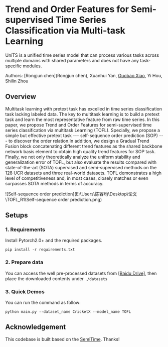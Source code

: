 # Trend and Order Features for Semi-supervised Time Series Classification via Multi-task Learning

UniTS is a unified time series model that can process various tasks across multiple domains with shared parameters and does not have any task-specific modules.

Authors: [Rongjun chen](Rongjun chen), Xuanhui Yan, [Guobao Xiao](https://scholar.google.cz/citations?hl=zh-CN&user=YC2B2OEAAAAJ), Yi Hou, Shilin Zhou

## Overview
 Multitask learning with pretext task has excelled in time series classification task lacking labeled data. The key to multitask learning is to build a pretext task and learn the most representative feature from raw time series. In this paper, we propose Trend and Order Features for semi-supervised time series classification via multitask Learning (TOFL). Specially, we propose a simple but effective pretext task --- self-sequence order prediction (SOP) --- to  discover the order relation.In addition, we design a Gradual Trend Fusion block concatenating different trend features as the shared backbone network basis element to obtain high quality trend features for SOP task. Finally, we not only theoretically analyze the uniform stability and generalization error of TOFL, but also evaluate the results compared with state-of-the-art (SOTA) supervised and semi-supervised methods on the 128 UCR datasets and three real-world datasets.  TOFL demonstrates a high level of competitiveness and, in most cases, closely matches or even surpasses SOTA methods in terms of accuracy.

![Self-sequence order prediction](E:\Users\陈容均\Desktop\论文\TOFL_R1\Self-sequence order prediction.png)




## Setups

### 1. Requirements
 Install Pytorch2.0+ and the required packages.
```
pip install -r requirements.txt
```

### 2. Prepare data
You can access the well pre-processed datasets from [[Baidu Drive\]](https://pan.baidu.com/s/1SXyuErkML3sylmvDKn3aaA?pwd=krvm), then place the downloaded contents under `./datasets`

### 3. Quick Demos

You can run the command as follow:

```
python main.py --dataset_name CricketX --model_name TOFL
```



## Acknowledgement

This codebase is built based on the [SemiTime](https://github.com/haoyfan/SemiTime). Thanks!

